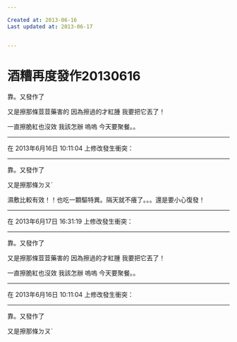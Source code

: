 ```yaml
---

Created at: 2013-06-16
Last updated at: 2013-06-17


---
```


# 酒糟再度發作20130616


靠。又發作了

又是擦那條荳荳藥害的
因為擦過的才紅腫
我要把它丟了！

一直擦脆紅也沒效
我該怎辦 嗚嗚
今天要聚餐。。

* * *

在 2013年6月16日 10:11:04 上修改發生衝突：

* * *

靠。又發作了

又是擦那條ㄉㄡˋ

濕敷比較有效！！也吃一顆驅特異。隔天就不癢了。。。還是要小心復發！

* * *

在 2013年6月17日 16:31:19 上修改發生衝突：

* * *

靠。又發作了

又是擦那條荳荳藥害的
因為擦過的才紅腫
我要把它丟了！

一直擦脆紅也沒效
我該怎辦 嗚嗚
今天要聚餐。。

* * *

在 2013年6月16日 10:11:04 上修改發生衝突：

* * *

靠。又發作了

又是擦那條ㄉㄡˋ

